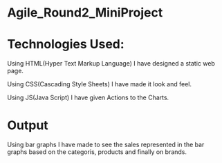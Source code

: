 # Agile_Round2_MiniProject

# Technologies Used:

Using HTML(Hyper Text Markup Language) I have designed a static web page.

Using CSS(Cascading Style Sheets) I have made it look and feel.

Using JS(Java Script) I have given Actions to the Charts.

# Output
Using bar graphs I have made to see the sales represented in the bar graphs based on the categoris, products and finally on brands.
